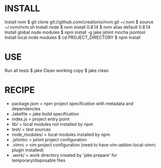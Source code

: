 # INSTALL

Install nvm
    $ git clone git://github.com/creationix/nvm.git ~/.nvm
    $ source ~/.nvm/nvm.sh
Install node
    $ nvm install 0.8.14
    $ nvm alias default 0.8.14
Install global node modules
    $ npm install -g jake jshint mocha jsontool
Install local node modules
    $ cd PROJECT_DIRECTORY
    $ npm install

# USE

Run all tests
    $ jake
Clean working copy
    $ jake clean

# RECIPE

* package.json = npm project specification with metadata and dependencies
* Jakefile = jake build specification
* index.js = project entry point
* lib/ = local modules not installed by npm
* test/ = test sources
* node\_modules/ = local modules installed by npm
* .jshintrc = jshint project configuration
* .vimrc = vim project configuration (need to have vim-addon-local-vimrc plugin installed)
* .work/ = work directory created by 'jake prepare' for temporary/disposable files
